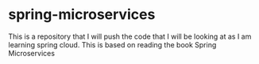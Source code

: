 # spring-microservices
This is a repository that I will push the code that I will be looking at as I am learning spring cloud. This is based on reading the book Spring Microservices
